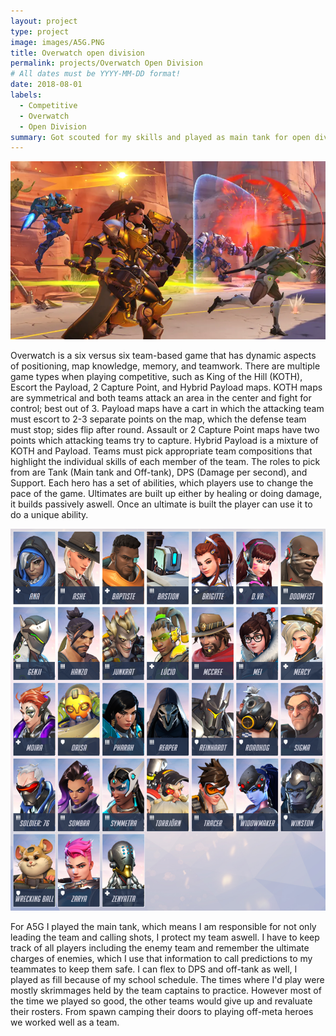 ```yaml
---
layout: project
type: project
image: images/A5G.PNG
title: Overwatch open division
permalink: projects/Overwatch Open Division
# All dates must be YYYY-MM-DD format!
date: 2018-08-01
labels:
  - Competitive
  - Overwatch
  - Open Division
summary: Got scouted for my skills and played as main tank for open division overwatch team. 
---
```


<div class="ui small rounded images">
  <img class="ui image" src="../images/route66.webp">
</div>

Overwatch is a six versus six team-based game that has dynamic aspects of positioning, map knowledge, memory, and teamwork. There are multiple game types when playing competitive, such as King of the Hill (KOTH), Escort the Payload, 2 Capture Point, and Hybrid Payload maps. KOTH maps are symmetrical and both teams attack an area in the center and fight for control; best out of 3. Payload maps have a cart in which the attacking team must escort to 2-3 separate points on the map, which the defense team must stop; sides flip after round. Assault or 2 Capture Point maps have two points which attacking teams try to capture. Hybrid Payload is a mixture of KOTH and Payload. Teams must pick appropriate team compositions that highlight the individual skills of each member of the team. The roles to pick from are Tank (Main tank and Off-tank), DPS (Damage per second), and Support. Each hero has a set of abilities, which players use to change the pace of the game. Ultimates are built up either by healing or doing damage, it builds passively aswell. Once an ultimate is built the player can use it to do a unique ability.  

<div class="ui small rounded images">
  <img class="ui image" src="../images/owHeros.PNG">
</div>


For A5G I played the main tank, which means I am responsible for not only leading the team and calling shots, I protect my team aswell. I have to keep track of all players including the enemy team and remember the ultimate charges of enemies, which I use that information to call predictions to my teammates to keep them safe. I can flex to DPS and off-tank as well, I played as fill because of my school schedule. The times where I'd play were mostly skrimmages held by the team captains to practice. However most of the time we played so good, the other teams would give up and revaluate their rosters. From spawn camping their doors to playing off-meta heroes we worked well as a team. 
